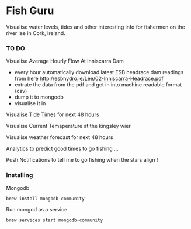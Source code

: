 
# Fish Guru

Visualise water levels, tides and other interesting info for fishermen on the river lee in Cork, Ireland.


### TO DO

Visualise Average Hourly Flow At Inniscarra Dam

- every hour automatically download latest ESB headrace dam readings from here 
 http://esbhydro.ie/Lee/02-Inniscarra-Headrace.pdf
- extrate the data from the pdf and get in into machine readable format (csv)
- dump it to mongodb
- visualise it in

Visualise Tide Times for next 48 hours

Visualise Current Temaperature at the kingsley wier

Visualise weather forecast for next 48 hours

Analytics to predict good times to go fishing ...


Push Notifications to tell me to go fishing when the stars align !


### Installing

Mongodb
```
brew install mongodb-community
```

Run mongod as a service

```
brew services start mongodb-community
```


                                                